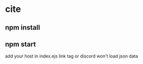 # cite
npm install
--
npm start
--

add your host in index.ejs link tag or discord won't load json data
 
